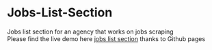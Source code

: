 # Jobs-List-Section
Jobs list section for an agency that works on jobs scraping\
Please find the live demo here [jobs list section](https://themehdiq.github.io/Jobs-List-Section/) thanks to Github pages
